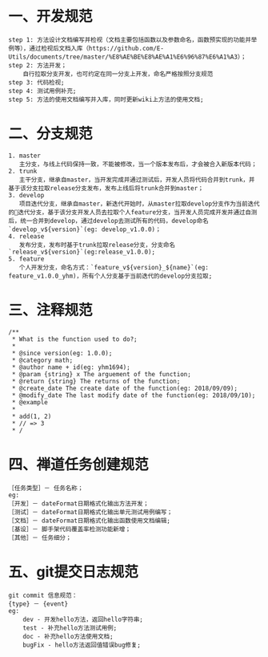 # 一、开发规范
    step 1: 方法设计文档编写并检视（文档主要包括函数以及参数命名，函数预实现的功能并举例等），通过检视后文档入库（https://github.com/E-Utils/documents/tree/master/%E8%AE%BE%E8%AE%A1%E6%96%87%E6%A1%A3）；
    step 2: 方法开发；
        自行拉取分支开发，也可约定在同一分支上开发，命名严格按照分支规范
    step 3: 代码检视;
    step 4: 测试用例补充;
    step 5: 方法的使用文档编写并入库，同时更新wiki上方法的使用文档;

# 二、分支规范
    1. master
       主分支，与线上代码保持一致，不能被修改，当一个版本发布后，才会被合入新版本代码；
    2. trunk
       主干分支，继承自master，当开发完成并通过测试后，开发人员将代码合并到trunk，并基于该分支拉取release分支发布，发布上线后将trunk合并到master；
    3. develop
       项目迭代分支，继承自master，新迭代开始时，从master拉取develop分支作为当前迭代的迭代分支，基于该分支开发人员去拉取个人feature分支，当开发人员完成开发并通过自测后，统一合并到develop，通过develop去测试所有的代码，develop命名`develop_v${version}`(eg: develop_v1.0.0)；
    4. release
       发布分支，发布时基于trunk拉取release分支，分支命名`release_v${version}`(eg:release_v1.0.0);
    5. feature
       个人开发分支，命名方式：`feature_v${version}_${name}`(eg: feature_v1.0.0_yhm)，所有个人分支基于当前迭代的develop分支拉取;

# 三、注释规范
    /**
     * What is the function used to do?;
     * 
     * @since version(eg: 1.0.0);
     * @category math;
     * @author name + id(eg: yhm1694);
     * @param {string} x The arguement of the function;
     * @return {string} The returns of the function;
     * @create_date The create date of the function(eg: 2018/09/09);
     * @modify_date The last modify date of the function(eg: 2018/09/10);
     * @example
     *
     * add(1, 2)
     * // => 3 
     * /

# 四、禅道任务创建规范
    ［任务类型］－ 任务名称；
    eg:
    ［开发］－ dateFormat日期格式化输出方法开发；
    ［测试］－ dateFormat日期格式化输出单元测试用例编写；
    ［文档］－ dateFormat日期格式化输出函数使用文档编辑;
    ［基设］－ 脚手架代码覆盖率检测功能新增；
    ［其他］－ 任务细分；

# 五、git提交日志规范
    git commit 信息规范：
    {type} － {event}
    eg:
        dev - 开发hello方法，返回hello字符串;
        test - 补充hello方法测试用例;
        doc - 补充hello方法使用文档;
        bugFix - hello方法返回值错误bug修复; 




